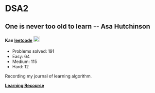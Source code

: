 # DSA2

## One is never too old to learn -- Asa Hutchinson

#### Kan  [leetcode](https://leetcode.cn/u/xukanwen/)  <img src="https://raw.githubusercontent.com/MartinHeinz/MartinHeinz/master/wave.gif" width="20px">

* Problems solved: 191
* Easy: 64
* Medium: 115
* Hard: 12
  
Recording my journal of learning algorithm. 

[**Learning Recourse**](https://labuladong.online/algo/essential-technique/array-two-pointers-summary-2/)
